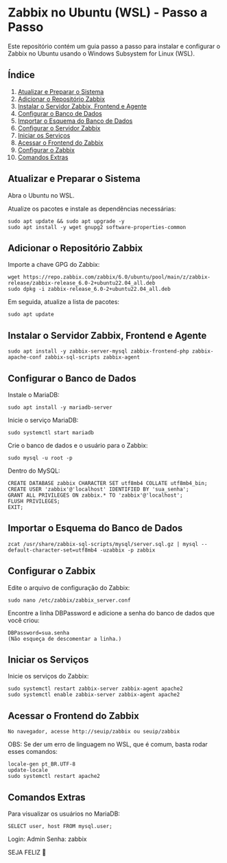 # Zabbix no Ubuntu (WSL) - Passo a Passo

Este repositório contém um guia passo a passo para instalar e configurar o Zabbix no Ubuntu usando o Windows Subsystem for Linux (WSL).

## Índice

1. [Atualizar e Preparar o Sistema](#atualizar-e-preparar-o-sistema)
2. [Adicionar o Repositório Zabbix](#adicionar-o-repositório-zabbix)
3. [Instalar o Servidor Zabbix, Frontend e Agente](#instalar-o-servidor-zabbix-frontend-e-agente)
4. [Configurar o Banco de Dados](#configurar-o-banco-de-dados)
5. [Importar o Esquema do Banco de Dados](#importar-o-esquema-do-banco-de-dados)
6. [Configurar o Servidor Zabbix](#configurar-o-servidor-zabbix)
7. [Iniciar os Serviços](#iniciar-os-serviços)
8. [Acessar o Frontend do Zabbix](#acessar-o-frontend-do-zabbix)
9. [Configurar o Zabbix](#configurar-o-zabbix)
10. [Comandos Extras](#comandos-extras)

## Atualizar e Preparar o Sistema

Abra o Ubuntu no WSL.

Atualize os pacotes e instale as dependências necessárias:
````
sudo apt update && sudo apt upgrade -y
sudo apt install -y wget gnupg2 software-properties-common
````
## Adicionar o Repositório Zabbix

Importe a chave GPG do Zabbix:
```
wget https://repo.zabbix.com/zabbix/6.0/ubuntu/pool/main/z/zabbix-release/zabbix-release_6.0-2+ubuntu22.04_all.deb
sudo dpkg -i zabbix-release_6.0-2+ubuntu22.04_all.deb
```
Em seguida, atualize a lista de pacotes:
```
sudo apt update
```
## Instalar o Servidor Zabbix, Frontend e Agente
```
sudo apt install -y zabbix-server-mysql zabbix-frontend-php zabbix-apache-conf zabbix-sql-scripts zabbix-agent
```
## Configurar o Banco de Dados

Instale o MariaDB:
```
sudo apt install -y mariadb-server
```
Inicie o serviço MariaDB:
```
sudo systemctl start mariadb
```
Crie o banco de dados e o usuário para o Zabbix:
```
sudo mysql -u root -p
```
Dentro do MySQL:
```
CREATE DATABASE zabbix CHARACTER SET utf8mb4 COLLATE utf8mb4_bin;
CREATE USER 'zabbix'@'localhost' IDENTIFIED BY 'sua_senha';
GRANT ALL PRIVILEGES ON zabbix.* TO 'zabbix'@'localhost';
FLUSH PRIVILEGES;
EXIT;
```
## Importar o Esquema do Banco de Dados
```
zcat /usr/share/zabbix-sql-scripts/mysql/server.sql.gz | mysql --default-character-set=utf8mb4 -uzabbix -p zabbix
```
## Configurar o Zabbix

Edite o arquivo de configuração do Zabbix:
```
sudo nano /etc/zabbix/zabbix_server.conf
```
Encontre a linha DBPassword e adicione a senha do banco de dados que você criou:
```
DBPassword=sua.senha
(Não esqueça de descomentar a linha.)
```
## Iniciar os Serviços

Inicie os serviços do Zabbix:
```
sudo systemctl restart zabbix-server zabbix-agent apache2
sudo systemctl enable zabbix-server zabbix-agent apache2
```
## Acessar o Frontend do Zabbix
```
No navegador, acesse http://seuip/zabbix ou seuip/zabbix
```
OBS: Se der um erro de linguagem no WSL, que é comum, basta rodar esses comandos:
```
locale-gen pt_BR.UTF-8
update-locale
sudo systemctl restart apache2
```
## Comandos Extras
Para visualizar os usuários no MariaDB:
```
SELECT user, host FROM mysql.user;
```
Login: Admin
Senha: zabbix

SEJA FELIZ 🫡
